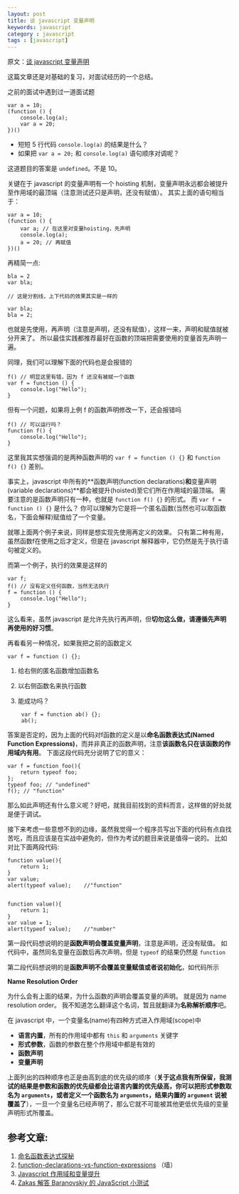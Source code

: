 ```yaml
---
layout: post
title: 谈 javascript 变量声明
keywords: javascript
category : javascript
tags : [javascript]
---
```


原文：[谈 javascript 变量声明](http://qingbob.com/blog/%E8%B0%88javascript%E5%8F%98%E9%87%8F%E5%A3%B0%E6%98%8E)

这篇文章还是对基础的复习，对面试经历的一个总结。

之前的面试中遇到过一道面试题

    var a = 10;
    (function () {
        console.log(a); 
        var a = 20;
    })()

* 短短 5 行代码 `console.log(a)` 的结果是什么？
* 如果把 `var a = 20;` 和 `console.log(a)` 语句顺序对调呢？

这道题目的答案是 `undefined`。不是 10。

关键在于 javascript 的变量声明有一个 hoisting 机制，变量声明永远都会被提升至作用域的最顶端（注意测试还只是声明，还没有赋值）。
其实上面的语句相当于：

    var a = 10;
    (function () {
        var a; // 在这里对变量hoisting，先声明
        console.log(a); 
        a = 20; // 再赋值
    })()

再精简一点:

    bla = 2
    var bla;
     
    // 这是分割线，上下代码的效果其实是一样的
     
    var bla;
    bla = 2;

也就是先使用，再声明（注意是声明，还没有赋值），这样一来，声明和赋值就被分开来了。
所以最佳实践都推荐最好在函数的顶端把需要使用的变量首先声明一遍。

同理，我们可以理解下面的代码也是会报错的

    f() // 明显这里有错，因为 f 还没有被赋一个函数
    var f = function () {
        console.log("Hello");
    }

但有一个问题，如果将上例 f 的函数声明修改一下，还会报错吗

    f() // 可以运行吗？
    function f() {
        console.log("Hello");
    }

这里我其实想强调的是两种函数声明的 `var f = function () {}` 和 `function f() {}` 差别。

事实上，javascript 中所有的**函数声明(function declarations)**和**变量声明(variable declarations)**都会被提升(hoisted)至它们所在作用域的最顶端。
需要注意的是函数声明只有一种，也就是 `function f() {}` 的形式。
而 `var f = function () {}` 是什么？
你可以理解为它是将一个匿名函数(当然也可以取函数名，下面会解释)赋值给了一个变量。

就哪上面两个例子来说，同样是想实现先使用再定义的效果。
只有第二种有用，虽然函数f在使用之后才定义，但是在 javascript 解释器中，它仍然是先于执行语句被定义的。

而第一个例子，执行的效果是这样的

    var f;
    f() // 没有定义任何函数，当然无法执行
    f = function () {
        console.log("Hello");
    }

这么看来，虽然 javascript 是允许先执行再声明，但**切勿这么做，请遵循先声明再使用的好习惯**。

再看看另一种情况，如果我把之前的函数定义

    var f = function () {};

1. 给右侧的匿名函数增加函数名
2. 以右侧函数名来执行函数
3. 能成功吗？

        var f = function ab() {};
        ab();

答案是否定的，因为上面的代码对f函数的定义是以**命名函数表达式(Named Function Expressions)**，而并非真正的函数声明，注意**该函数名只在该函数的作用域内有用**。
下面这段代码充分说明了它的意义：

    var f = function foo(){
        return typeof foo;
    };
    typeof foo; // "undefined"
    f(); // "function"

那么如此声明还有什么意义呢？好吧，就我目前找到的资料而言，这样做的好处就是便于调试。

接下来考虑一些意想不到的边缘，虽然我觉得一个程序员写出下面的代码有点自找苦吃，而且应该是在实战中避免的，但作为考试的题目来说是值得一说的。
比如对比下面两段代码:

    function value(){
        return 1;
    }
    var value;
    alert(typeof value);    //"function"


    function value(){
        return 1;
    }
    var value = 1;
    alert(typeof value);    //"number"

第一段代码想说明的是**函数声明会覆盖变量声明**，注意是声明，还没有赋值。
如代码中，虽然同名变量在函数后再次声明，但是 `typeof` 的结果仍然是 `function`

第二段代码想说明的是**函数声明不会覆盖变量赋值或者说初始化**，如代码所示

**Name Resolution Order**

为什么会有上面的结果，为什么函数的声明会覆盖变量的声明。
就是因为 name resolution order。
我不知道怎么翻译这个名词，暂且就翻译为**名称解析顺序**吧。

在 javascript 中，一个变量名(name)有四种方式进入作用域(scope)中

* **语言内置**，所有的作用域中都有 `this` 和 `arguments` 关键字
* **形式参数**，函数的参数在整个作用域中都是有效的
* **函数声明**
* **变量声明**

上面列出的四种顺序也正是由高到底的优先级的顺序（**关于这点我有所保留，我测试的结果是参数和函数的优先级都会比语言内置的优先级高，你可以把形式参数取名为 `arguments`，或者定义一个函数名为 `arguments`，结果内置的 `argument` 说被覆盖了**），一旦一个变量名已经声明了，那么它就不可能被其他更低优先级的变量声明形式所覆盖。

## 参考文章:

1. [命名函数表达式探秘][1]
2. [function-declarations-vs-function-expressions][2] （墙）
3. [Javascript 作用域和变量提升][3]
4. [Zakas 解答 Baranovskiy 的 JavaScript 小测试][4]

[1]: http://justjavac.com/named-function-expressions-demystified.html
[2]: http://javascriptweblog.wordpress.com/2010/07/06/function-declarations-vs-function-expressions/
[3]: http://justjavac.iteye.com/blog/1886140
[4]: http://hikejun.com/blog/2010/01/27/zakas%E8%A7%A3%E7%AD%94baranovskiy%E7%9A%84javascript%E5%B0%8F%E6%B5%8B%E8%AF%95/
